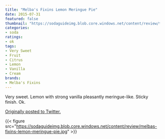 ```yaml
---
title: "Melba's Fixins Lemon Meringue Pie"
date: 2015-07-31
featured: false
thumbnail: "https://sodaguideimg.blob.core.windows.net/content/review/thumbs/melbas-fixins-lemon-meringue-pie.jpg"
categories:
- soda
ratings:
- ok
tags:
- Very Sweet
- Fruit
- Citrus
- Lemon
- Vanilla
- Cream
brands:
- Melba's Fixins
---
```


Very sweet. Lemon with strong vanilla pleasantly meringue-like. Sticky finish. Ok.

[Originally posted to Twitter.](https://twitter.com/Cavorter/status/627230122253287424)

{{< figure src="https://sodaguideimg.blob.core.windows.net/content/review/melbas-fixins-lemon-meringue-pie.jpg" >}}

